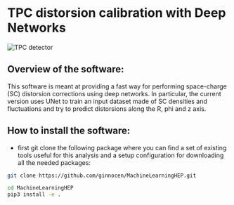 # TPC distorsion calibration with Deep Networks

![TPC detector](figures/TPC.png)

## Overview of the software:
This software is meant at providing a fast way for performing space-charge (SC) distorsion corrections using deep networks. In particular, the current version uses UNet to train an input dataset made of SC densities and fluctuations and try to predict distorsions along the R, phi and z axis. 


## How to install the software:
- first git clone the following package where you can find a set of existing tools useful for this analysis and a setup configuration for downloading all the needed packages:

```bash
git clone https://github.com/ginnocen/MachineLearningHEP.git
```

```bash
cd MachineLearningHEP
pip3 install -e .
```
